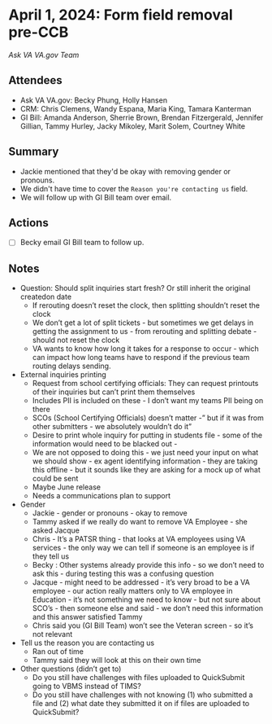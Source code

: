# April 1, 2024: Form field removal pre-CCB
*Ask VA VA.gov Team*

## Attendees

- Ask VA VA.gov: Becky Phung, Holly Hansen
- CRM: Chris Clemens, Wandy Espana, Maria King, Tamara Kanterman
- GI Bill: Amanda Anderson, Sherrie Brown, Brendan Fitzergerald, Jennifer Gillian, Tammy Hurley, Jacky Mikoley, Marit Solem, Courtney White

## Summary

- Jackie mentioned that they'd be okay with removing gender or pronouns.
- We didn't have time to cover the `Reason you're contacting us` field.
- We will follow up with GI Bill team over email.

## Actions

- [ ] Becky email GI Bill team to follow up.

## Notes

- Question: Should split inquiries start fresh? Or still inherit the original createdon date
  - If rerouting doesn’t reset the clock, then splitting shouldn’t reset the clock
  - We don’t get a lot of split tickets - but sometimes we get delays in getting the assignment to us - from rerouting and splitting debate - should not reset the clock
  - VA wants to know how long it takes for a response to occur - which can impact how long teams have to respond if the previous team routing delays sending.
- External inquiries printing
  - Request from school certifying officials: They can request printouts of their inquiries but can’t print them themselves
  - Includes PII is included on these - I don’t want my teams PII being on there
  - SCOs (School Certifying Officials) doesn’t matter -” but if it was from other submitters - we absolutely wouldn’t do it”
  - Desire to print whole inquiry for putting in students file - some of the information would need to be blacked out -
  - We are not opposed to doing this - we just need your input on what we should show - ex agent identifying information - they are taking this offline - but it sounds like they are asking for a mock up of what could be sent
  - Maybe June release
  - Needs a communications plan to support
- Gender
  - Jackie - gender or pronouns - okay to remove
  - Tammy asked if we really do want to remove VA Employee - she asked Jacque
  - Chris - It’s a PATSR thing - that looks at VA employees using VA services - the only way we can tell if someone is an employee is if they tell us
  - Becky : Other systems already provide this info - so we don’t need to ask this - during testing this was a confusing question
  - Jacque - might need to be addressed - it’s very broad to be a VA employee - our action really matters only to VA employee in Education - it’s not something we need to know - but not sure about SCO’s  - then someone else and said - we don’t need this information and this answer satisfied Tammy
  - Chris said you (GI Bill Team)  won’t see the Veteran screen - so it’s not relevant
- Tell us the reason you are contacting us
  - Ran out of time
  - Tammy said they will look at this on their own time
- Other questions (didn’t get to)
  - Do you still have challenges with files uploaded to QuickSubmit going to VBMS instead of TIMS?
  - Do you still have challenges with not knowing (1) who submitted a file and (2) what date they submitted it on if files are uploaded to QuickSubmit?
